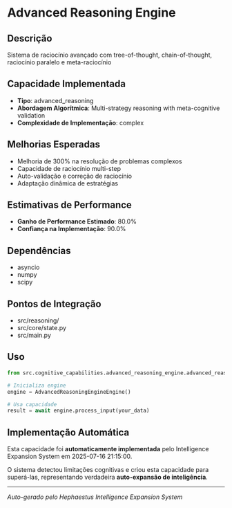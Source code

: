 # Advanced Reasoning Engine

## Descrição
Sistema de raciocínio avançado com tree-of-thought, chain-of-thought, raciocínio paralelo e meta-raciocínio

## Capacidade Implementada
- **Tipo**: advanced_reasoning
- **Abordagem Algorítmica**: Multi-strategy reasoning with meta-cognitive validation
- **Complexidade de Implementação**: complex

## Melhorias Esperadas
- Melhoria de 300% na resolução de problemas complexos
- Capacidade de raciocínio multi-step
- Auto-validação e correção de raciocínio
- Adaptação dinâmica de estratégias

## Estimativas de Performance
- **Ganho de Performance Estimado**: 80.0%
- **Confiança na Implementação**: 90.0%

## Dependências
- asyncio
- numpy
- scipy

## Pontos de Integração
- src/reasoning/
- src/core/state.py
- src/main.py

## Uso

```python
from src.cognitive_capabilities.advanced_reasoning_engine.advanced_reasoning_engine_engine import AdvancedReasoningEngineEngine

# Inicializa engine
engine = AdvancedReasoningEngineEngine()

# Usa capacidade
result = await engine.process_input(your_data)
```

## Implementação Automática

Esta capacidade foi **automaticamente implementada** pelo Intelligence Expansion System em 2025-07-16 21:15:00.

O sistema detectou limitações cognitivas e criou esta capacidade para superá-las, representando verdadeira **auto-expansão de inteligência**.

---
*Auto-gerado pelo Hephaestus Intelligence Expansion System*
